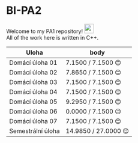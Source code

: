 # BI-PA2

Welcome to my PA1 repository! <img src="https://media.giphy.com/media/hvRJCLFzcasrR4ia7z/giphy.gif" width="25px">  
All of the work here is written in C++.

|Uloha            | body  |
|-----------------|-------|
| Domácí úloha 01	| 7.1500 / 7.1500 :blush:	|
| Domácí úloha 02	|	7.8650 / 7.1500 :blush:	|
| Domácí úloha 03	| 7.1500 / 7.1500 :blush:	|
| Domácí úloha 04	| 7.1500 / 7.1500 :blush:	|
| Domácí úloha 05	| 9.2950 / 7.1500 :blush:	|
| Domácí úloha 06	| 	0.0000 / 7.1500 :disappointed_relieved:	|
| Domácí úloha 07	| 	7.1500 / 7.1500 :blush: |
| Semestrální úloha	| 14.9850 / 27.0000 :blush:	|

